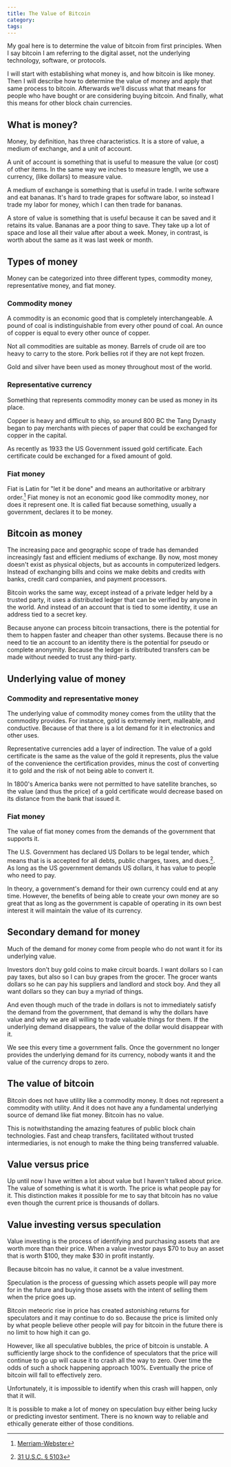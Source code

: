 ```yaml
---
title: The Value of Bitcoin
category:
tags:
---
```


My goal here is to determine the value of bitcoin from first principles.
When I say bitcoin I am referring to the digital asset, not the underlying
technology, software, or protocols.

I will start with establishing what money is, and how bitcoin is like
money. Then I will describe how to determine the value of money and apply
that same process to bitcoin. Afterwards we'll discuss what that means for
people who have bought or are considering buying bitcoin. And finally,
what this means for other block chain currencies.

## What is money?

Money, by definition, has three characteristics. It is a store of value,
a medium of exchange, and a unit of account.

A unit of account is something that is useful to measure the value (or
cost) of other items. In the same way we inches to measure length, we use
a currency, (like dollars) to measure value.

A medium of exchange is something that is useful in trade. I write
software and eat bananas. It's hard to trade grapes for software labor, so
instead I trade my labor for money, which I can then trade for bananas.

A store of value is something that is useful because it can be saved and
it retains its value. Bananas are a poor thing to save. They take up a lot
of space and lose all their value after about a week. Money, in contrast,
is worth about the same as it was last week or month.

## Types of money

Money can be categorized into three different types, commodity money,
representative money, and fiat money.

### Commodity money

A commodity is an economic good that is completely interchangeable.
A pound of coal is indistinguishable from every other pound of coal. An
ounce of copper is equal to every other ounce of copper.

Not all commodities are suitable as money. Barrels of crude oil are too
heavy to carry to the store. Pork bellies rot if they are not kept frozen.

Gold and silver have been used as money throughout most of the world.

### Representative currency

Something that represents commodity money can be used as money in its
place.

Copper is heavy and difficult to ship, so around 800 BC the Tang Dynasty
began to pay merchants with pieces of paper that could be exchanged for
copper in the capital.

As recently as 1933 the US Government issued gold certificate. Each
certificate could be exchanged for a fixed amount of gold.

### Fiat money

Fiat is Latin for "let it be done" and means an authoritative or arbitrary
order.[^fiat-definition] Fiat money is not an economic good like commodity
money, nor does it represent one. It is called fiat because something,
usually a government, declares it to be money.

## Bitcoin as money

The increasing pace and geographic scope of trade has demanded
increasingly fast and efficient mediums of exchange. By now, most money
doesn't exist as physical objects, but as accounts in computerized
ledgers. Instead of exchanging bills and coins we make debits and credits
with banks, credit card companies, and payment processors.

Bitcoin works the same way, except instead of a private ledger held by
a trusted party, it uses a distributed ledger that can be verified by
anyone in the world. And instead of an account that is tied to some
identity, it use an address tied to a secret key.

Because anyone can process bitcoin transactions, there is the potential
for them to happen faster and cheaper than other systems. Because there is
no need to tie an account to an identity there is the potential for pseudo
or complete anonymity. Because the ledger is distributed transfers can be
made without needed to trust any third-party. 

## Underlying value of money

### Commodity and representative money

The underlying value of commodity money comes from the utility that the
commodity provides. For instance, gold is extremely inert, malleable, and
conductive. Because of that there is a lot demand for it in electronics
and other uses.

Representative currencies add a layer of indirection. The value of a gold
certificate is the same as the value of the gold it represents, plus the
value of the convenience the certification provides, minus the cost of
converting it to gold and the risk of not being able to convert it.

In 1800's America banks were not permitted to have satellite branches, so
the value (and thus the price) of a gold certificate would decrease based
on its distance from the bank that issued it.

### Fiat money

The value of fiat money comes from the demands of the government that
supports it.

The U.S. Government has declared US Dollars to be legal tender, which
means that is is accepted for all debts, public charges, taxes, and
dues.[^31 U.S.C. § 5103]. As long as the US government demands US dollars,
it has value to people who need to pay.

In theory, a government's demand for their own currency could end at any
time. However, the benefits of being able to create your own money are so
great that as long as the government is capable of operating in its own
best interest it will maintain the value of its currency.

## Secondary demand for money

Much of the demand for money come from people who do not want it for its
underlying value. 

Investors don't buy gold coins to make circuit boards. I want dollars so
I can pay taxes, but also so I can buy grapes from the grocer. The grocer
wants dollars so he can pay his suppliers and landlord and stock boy. And
they all want dollars so they can buy a myriad of things.

And even though much of the trade in dollars is not to immediately satisfy
the demand from the government, that demand is why the dollars have value
and why we are all willing to trade valuable things for them. If the
underlying demand disappears, the value of the dollar would disappear with
it.

We see this every time a government falls. Once the government no longer
provides the underlying demand for its currency, nobody wants it and the
value of the currency drops to zero.

## The value of bitcoin

Bitcoin does not have utility like a commodity money. It does not
represent a commodity with utility. And it does not have any a fundamental
underlying source of demand like fiat money. Bitcoin has no value.

This is notwithstanding the amazing features of public block chain
technologies. Fast and cheap transfers, facilitated without trusted
intermediaries, is not enough to make the thing being transferred
valuable.

## Value versus price

Up until now I have written a lot about value but I haven't talked about
price. The value of something is what it is worth. The price is what
people pay for it. This distinction makes it possible for me to say that
bitcoin has no value even though the current price is thousands of
dollars.

## Value investing versus speculation

Value investing is the process of identifying and purchasing assets that
are worth more than their price. When a value investor pays \$70 to buy an
asset that is worth \$100, they make \$30 in profit instantly.

Because bitcoin has no value, it cannot be a value investment.

Speculation is the process of guessing which assets people will pay more
for in the future and buying those assets with the intent of selling them
when the price goes up.

Bitcoin meteoric rise in price has created astonishing returns for
speculators and it may continue to do so. Because the price is limited
only by what people believe other people will pay for bitcoin in the
future there is no limit to how high it can go.

However, like all speculative bubbles, the price of bitcoin is unstable.
A sufficiently large shock to the confidence of speculators that the price
will continue to go up will cause it to crash all the way to zero. Over
time the odds of such a shock happening approach 100%. Eventually the
price of bitcoin will fall to effectively zero.

Unfortunately, it is impossible to identify when this crash will happen,
only that it will.

It is possible to make a lot of money on speculation buy either being
lucky or predicting investor sentiment. There is no known way to reliable
and ethically generate either of those conditions.


[^fiat-definition]: [Merriam-Webster](https://www.merriam-webster.com/dictionary/fiat)

[^31 U.S.C. § 5103]: [31 U.S.C. § 5103](https://www.law.cornell.edu/uscode/text/31/5103)
